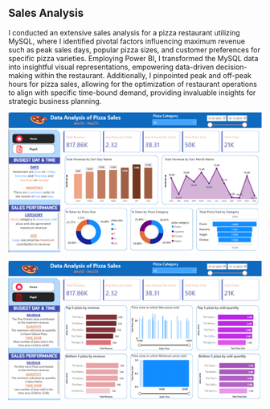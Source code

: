 ## Sales Analysis 
I conducted an extensive sales analysis for a pizza restaurant utilizing MySQL, where I identified pivotal factors influencing maximum revenue such as peak sales days, popular pizza sizes, and customer preferences for specific pizza varieties. Employing Power BI, I transformed the MySQL data into insightful visual representations, empowering data-driven decision-making within the restaurant. Additionally, I pinpointed peak and off-peak hours for pizza sales, allowing for the optimization of restaurant operations to align with specific time-bound demand, providing invaluable insights for strategic business planning.

![Alt text](image.png)

![Alt text](image-1.png)